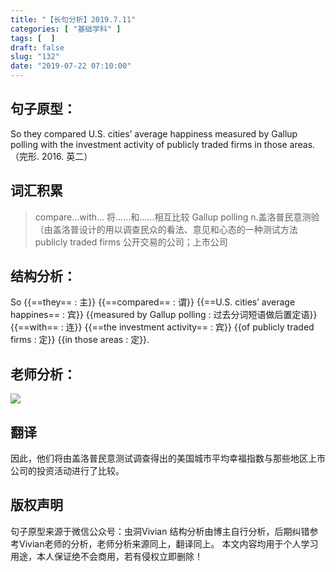 ```yaml
---
title: "【长句分析】2019.7.11"
categories: [ "基础学科" ]
tags: [  ]
draft: false
slug: "132"
date: "2019-07-22 07:10:00"
---
```


## 句子原型：
So they compared U.S. cities’ average happiness measured by Gallup polling with the investment activity of publicly traded firms in those areas.（完形. 2016. 英二） 

## 词汇积累
> compare...with... 将……和……相互比较
> Gallup polling n.盖洛普民意测验（由盖洛普设计的用以调查民众的看法、意见和心态的一种测试方法
> publicly traded firms 公开交易的公司；上市公司

## 结构分析：
So  {{==they== : 主}} {{==compared== : 谓}} {{==U.S. cities’ average happines== : 宾}} {{measured by Gallup polling : 过去分词短语做后置定语}} {{==with== : 连}} {{==the investment activity== : 宾}} {{of publicly traded firms : 定}} {{in those areas : 定}}.

## 老师分析：
![](http://frytea-data.test.upcdn.net/201907227085288236600.png)

## 翻译
因此，他们将由盖洛普民意测试调查得出的美国城市平均幸福指数与那些地区上市公司的投资活动进行了比较。

## 版权声明
句子原型来源于微信公众号：虫洞Vivian
结构分析由博主自行分析，后期纠错参考Vivian老师的分析，老师分析来源同上，翻译同上。
本文内容均用于个人学习用途，本人保证绝不会商用，若有侵权立即删除！
